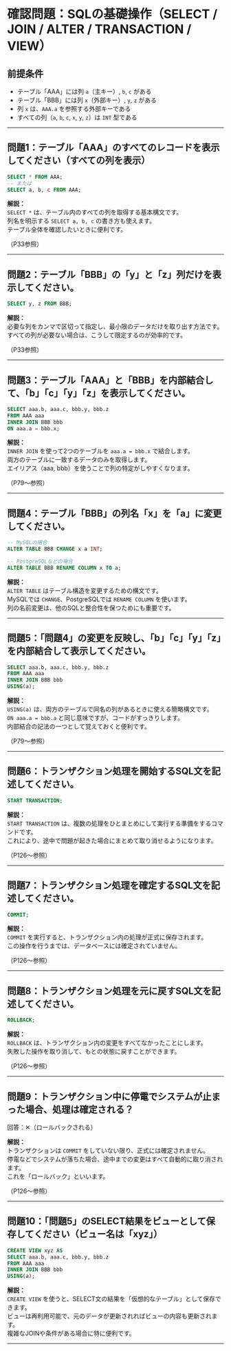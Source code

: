# 確認問題：SQLの基礎操作（SELECT / JOIN / ALTER / TRANSACTION / VIEW）

## 前提条件
- テーブル「AAA」には列 `a`（主キー）, `b`, `c` がある  
- テーブル「BBB」には列 `x`（外部キー）, `y`, `z` がある  
- 列 `x` は、`AAA.a` を参照する外部キーである  
- すべての列（`a`, `b`, `c`, `x`, `y`, `z`）は `INT` 型である  

---

## 問題1：テーブル「AAA」のすべてのレコードを表示してください（すべての列を表示）

```sql
SELECT * FROM AAA;
-- または
SELECT a, b, c FROM AAA;
```

**解説：**  
`SELECT *` は、テーブル内のすべての列を取得する基本構文です。  
列名を明示する `SELECT a, b, c` の書き方も使えます。  
テーブル全体を確認したいときに便利です。

（P33参照）

---

## 問題2：テーブル「BBB」の「y」と「z」列だけを表示してください。

```sql
SELECT y, z FROM BBB;
```

**解説：**  
必要な列をカンマで区切って指定し、最小限のデータだけを取り出す方法です。  
すべての列が必要ない場合は、こうして限定するのが効率的です。

（P33参照）

---

## 問題3：テーブル「AAA」と「BBB」を内部結合して、「b」「c」「y」「z」を表示してください。

```sql
SELECT aaa.b, aaa.c, bbb.y, bbb.z
FROM AAA aaa
INNER JOIN BBB bbb
ON aaa.a = bbb.x;
```

**解説：**  
`INNER JOIN` を使って2つのテーブルを `aaa.a = bbb.x` で結合します。  
両方のテーブルに一致するデータのみを取得します。  
エイリアス（aaa, bbb）を使うことで列の特定がしやすくなります。

（P79〜参照）

---

## 問題4：テーブル「BBB」の列名「x」を「a」に変更してください。

```sql
-- MySQLの場合
ALTER TABLE BBB CHANGE x a INT;

-- PostgreSQLなどの場合
ALTER TABLE BBB RENAME COLUMN x TO a;
```

**解説：**  
`ALTER TABLE` はテーブル構造を変更するための構文です。  
MySQLでは `CHANGE`、PostgreSQLでは `RENAME COLUMN` を使います。  
列の名前変更は、他のSQLと整合性を保つためにも重要です。

---

## 問題5：「問題4」の変更を反映し、「b」「c」「y」「z」を内部結合して表示してください。

```sql
SELECT aaa.b, aaa.c, bbb.y, bbb.z
FROM AAA aaa
INNER JOIN BBB bbb
USING(a);
```

**解説：**  
`USING(a)` は、両方のテーブルで同名の列があるときに使える簡略構文です。  
`ON aaa.a = bbb.a` と同じ意味ですが、コードがすっきりします。  
内部結合の記法の一つとして覚えておくと便利です。

（P79〜参照）

---

## 問題6：トランザクション処理を開始するSQL文を記述してください。

```sql
START TRANSACTION;
```

**解説：**  
`START TRANSACTION` は、複数の処理をひとまとめにして実行する準備をするコマンドです。  
これにより、途中で問題が起きた場合にまとめて取り消せるようになります。

（P126〜参照）

---

## 問題7：トランザクション処理を確定するSQL文を記述してください。

```sql
COMMIT;
```

**解説：**  
`COMMIT` を実行すると、トランザクション内の処理が正式に保存されます。  
この操作を行うまでは、データベースには確定されていません。

（P126〜参照）

---

## 問題8：トランザクション処理を元に戻すSQL文を記述してください。

```sql
ROLLBACK;
```

**解説：**  
`ROLLBACK` は、トランザクション内の変更をすべてなかったことにします。  
失敗した操作を取り消して、もとの状態に戻すことができます。

（P126〜参照）

---

## 問題9：トランザクション中に停電でシステムが止まった場合、処理は確定される？  
回答：✕（ロールバックされる）

**解説：**  
トランザクションは `COMMIT` をしていない限り、正式には確定されません。  
停電などでシステムが落ちた場合、途中までの変更はすべて自動的に取り消されます。  
これを「ロールバック」といいます。

（P126〜参照）

---

## 問題10：「問題5」のSELECT結果をビューとして保存してください（ビュー名は「xyz」）

```sql
CREATE VIEW xyz AS
SELECT aaa.b, aaa.c, bbb.y, bbb.z
FROM AAA aaa
INNER JOIN BBB bbb
USING(a);
```

**解説：**  
`CREATE VIEW` を使うと、SELECT文の結果を「仮想的なテーブル」として保存できます。  
ビューは再利用可能で、元のデータが更新されればビューの内容も更新されます。  
複雑なJOINや条件がある場合に特に便利です。

---

